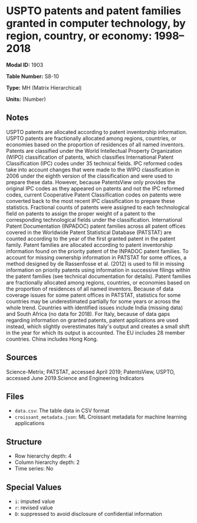# USPTO patents and patent families granted in computer technology, by region, country, or economy: 1998–2018

**Modal ID:** 1903

**Table Number:** S8-10

**Type:** MH (Matrix Hierarchical)

**Units:** (Number)

## Notes

USPTO patents are allocated according to patent inventorship information. USPTO patents are fractionally allocated among regions, countries, or economies based on the proportion of residences of all named inventors. Patents are classified under the World Intellectual Property Organization (WIPO) classification of patents, which classifies International Patent Classification (IPC) codes under 35 technical fields. IPC reformed codes take into account changes that were made to the WIPO classification in 2006 under the eighth version of the classification and were used to prepare these data. However, because PatentsView only provides the original IPC codes as they appeared on patents and not the IPC reformed codes, current Cooperative Patent Classification codes on patents were converted back to the most recent IPC classification to prepare these statistics. Fractional counts of patents were assigned to each technological field on patents to assign the proper weight of a patent to the corresponding technological fields under the classification. International Patent Documentation (INPADOC) patent families across all patent offices covered in the Worldwide Patent Statistical Database (PATSTAT) are counted according to the year of the first granted patent in the patent family. Patent families are allocated according to patent inventorship information found on the priority patent of the INPADOC patent families. To account for missing ownership information in PATSTAT for some offices, a method designed by de Rassenfosse et al. (2012) is used to fill in missing information on priority patents using information in successive filings within the patent families (see technical documentation for details). Patent families are fractionally allocated among regions, countries, or economies based on the proportion of residences of all named inventors. Because of data coverage issues for some patent offices in PATSTAT, statistics for some countries may be underestimated partially for some years or across the whole trend. Countries with identified issues include India (missing data) and South Africa (no data for 2018). For Italy, because of data gaps regarding information on granted patents, patent applications are used instead, which slightly overestimates Italy's output and creates a small shift in the year for which its output is accounted. The EU includes 28 member countries. China includes Hong Kong.

## Sources

Science-Metrix; PATSTAT, accessed April 2019; PatentsView, USPTO, accessed June 2019.Science and Engineering Indicators

## Files

- `data.csv`: The table data in CSV format
- `croissant_metadata.json`: ML Croissant metadata for machine learning applications

## Structure

- Row hierarchy depth: 4
- Column hierarchy depth: 2
- Time series: No

## Special Values

- `i`: imputed value
- `r`: revised value
- `D`: suppressed to avoid disclosure of confidential information
